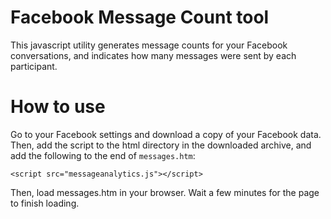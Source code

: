 # Facebook Message Count tool
This javascript utility generates message counts for your Facebook conversations, and indicates how many messages were sent by each participant.

# How to use
Go to your Facebook settings and download a copy of your Facebook data. Then, add the script to the html directory in the downloaded archive, and add the following to the end of `messages.htm`:

`<script src="messageanalytics.js"></script>`

Then, load messages.htm in your browser. Wait a few minutes for the page to finish loading.
